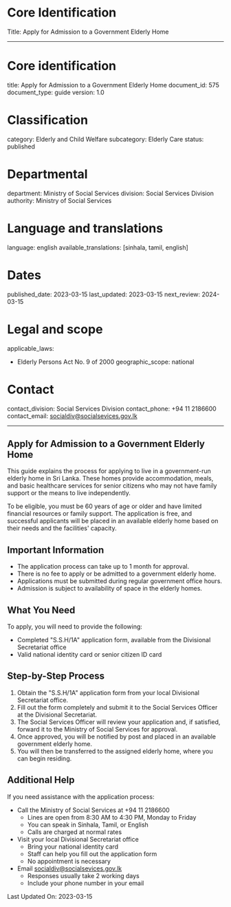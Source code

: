 # Core Identification
Title: Apply for Admission to a Government Elderly Home

---
# Core identification
title: Apply for Admission to a Government Elderly Home
document_id: 575
document_type: guide
version: 1.0

# Classification
category: Elderly and Child Welfare
subcategory: Elderly Care
status: published

# Departmental
department: Ministry of Social Services
division: Social Services Division
authority: Ministry of Social Services

# Language and translations
language: english
available_translations: [sinhala, tamil, english]

# Dates
published_date: 2023-03-15
last_updated: 2023-03-15
next_review: 2024-03-15

# Legal and scope
applicable_laws: 
 - Elderly Persons Act No. 9 of 2000
geographic_scope: national

# Contact
contact_division: Social Services Division
contact_phone: +94 11 2186600
contact_email: socialdiv@socialsevices.gov.lk

---

## Apply for Admission to a Government Elderly Home

This guide explains the process for applying to live in a government-run elderly home in Sri Lanka. These homes provide accommodation, meals, and basic healthcare services for senior citizens who may not have family support or the means to live independently.

To be eligible, you must be 60 years of age or older and have limited financial resources or family support. The application is free, and successful applicants will be placed in an available elderly home based on their needs and the facilities' capacity.

## Important Information

- The application process can take up to 1 month for approval.
- There is no fee to apply or be admitted to a government elderly home.
- Applications must be submitted during regular government office hours.
- Admission is subject to availability of space in the elderly homes.

## What You Need

To apply, you will need to provide the following:

- Completed "S.S.H/1A" application form, available from the Divisional Secretariat office
- Valid national identity card or senior citizen ID card

## Step-by-Step Process

1. Obtain the "S.S.H/1A" application form from your local Divisional Secretariat office.
2. Fill out the form completely and submit it to the Social Services Officer at the Divisional Secretariat.
3. The Social Services Officer will review your application and, if satisfied, forward it to the Ministry of Social Services for approval.
4. Once approved, you will be notified by post and placed in an available government elderly home.
5. You will then be transferred to the assigned elderly home, where you can begin residing.

## Additional Help

If you need assistance with the application process:

- Call the Ministry of Social Services at +94 11 2186600
    - Lines are open from 8:30 AM to 4:30 PM, Monday to Friday
    - You can speak in Sinhala, Tamil, or English
    - Calls are charged at normal rates
- Visit your local Divisional Secretariat office
    - Bring your national identity card
    - Staff can help you fill out the application form
    - No appointment is necessary
- Email socialdiv@socialsevices.gov.lk
    - Responses usually take 2 working days
    - Include your phone number in your email

Last Updated On: 2023-03-15